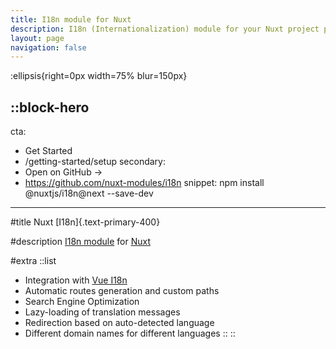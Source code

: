 ```yaml
---
title: I18n module for Nuxt
description: I18n (Internationalization) module for your Nuxt project powered by Vue I18n
layout: page
navigation: false
---
```


:ellipsis{right=0px width=75% blur=150px}

::block-hero
---
cta:
  - Get Started
  - /getting-started/setup
secondary:
  - Open on GitHub →
  - https://github.com/nuxt-modules/i18n
snippet: npm install @nuxtjs/i18n@next --save-dev
---

#title
Nuxt [I18n]{.text-primary-400}

#description
[I18n module](https://github.com/nuxt-modules/i18n) for [Nuxt](https://nuxt.com)

#extra
  ::list
  - Integration with [Vue I18n](https://vue-i18n.intlify.dev/)
  - Automatic routes generation and custom paths
  - Search Engine Optimization
  - Lazy-loading of translation messages
  - Redirection based on auto-detected language
  - Different domain names for different languages
  ::
::
